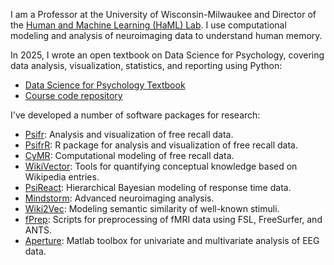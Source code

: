 I am a Professor at the University of Wisconsin-Milwaukee and Director of the [Human and Machine Learning (HaML) Lab](https://hamllab.org). I use computational modeling and analysis of neuroimaging data to understand human memory.

In 2025, I wrote an open textbook on Data Science for Psychology, covering data analysis, visualization, statistics, and reporting using Python:
* [Data Science for Psychology Textbook](https://mortonne.github.io/datascipsych/intro.html)
* [Course code repository](https://github.com/mortonne/datascipsych)

I've developed a number of software packages for research:
* [Psifr](https://github.com/mortonne/psifr): Analysis and visualization of free recall data.
* [PsifrR](https://github.com/mortonne/psifrr): R package for analysis and visualization of free recall data.
* [CyMR](https://github.com/cmr-sims/cymr): Computational modeling of free recall data.
* [WikiVector](https://github.com/mortonne/wikivector): Tools for quantifying conceptual knowledge based on Wikipedia entries.
* [PsiReact](https://github.com/mortonne/psireact): Hierarchical Bayesian modeling of response time data.
* [Mindstorm](https://github.com/mortonne/mindstorm): Advanced neuroimaging analysis.
* [Wiki2Vec](https://github.com/prestonlab/wiki2vec): Modeling semantic similarity of well-known stimuli.
* [fPrep](https://github.com/prestonlab/fprep): Scripts for preprocessing of fMRI data using FSL, FreeSurfer, and ANTS.
* [Aperture](https://github.com/mortonne/aperture): Matlab toolbox for univariate and multivariate analysis of EEG data.
